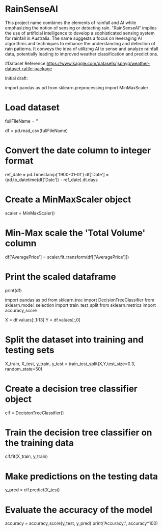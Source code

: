 # RainSenseAI

This project name combines the elements of rainfall and AI while emphasizing the notion of sensing or detecting rain. "RainSenseAI" implies the use of artificial intelligence to develop a sophisticated sensing system for rainfall in Australia. The name suggests a focus on leveraging AI algorithms and techniques to enhance the understanding and detection of rain patterns. It conveys the idea of utilizing AI to sense and analyze rainfall data, potentially leading to improved weather classification and predictions.

#Dataset Reference
https://www.kaggle.com/datasets/jsphyg/weather-dataset-rattle-package

Initial draft:

import pandas as pd
from sklearn.preprocessing import MinMaxScaler

# Load dataset
fullFileName = ''

df = pd.read_csv(fullFileName)

# Convert the date column to integer format
ref_date = pd.Timestamp('1900-01-01')
df['Date'] = (pd.to_datetime(df['Date']) - ref_date).dt.days

# Create a MinMaxScaler object
scaler = MinMaxScaler()

# Min-Max scale the 'Total Volume' column
df['AveragePrice'] = scaler.fit_transform(df[['AveragePrice']])

# Print the scaled dataframe
print(df) 

import pandas as pd
from sklearn.tree import DecisionTreeClassifier
from sklearn.model_selection import train_test_split
from sklearn.metrics import accuracy_score

X = df.values[:,1:13]
Y = df.values[:,0]
# Split the dataset into training and testing sets
X_train, X_test, y_train, y_test = train_test_split(X,Y,test_size=0.3, random_state=50)

# Create a decision tree classifier object
clf = DecisionTreeClassifier()

# Train the decision tree classifier on the training data
clf.fit(X_train, y_train)

# Make predictions on the testing data
y_pred = clf.predict(X_test)

# Evaluate the accuracy of the model
accuracy = accuracy_score(y_test, y_pred)
print('Accuracy:', accuracy*100)
